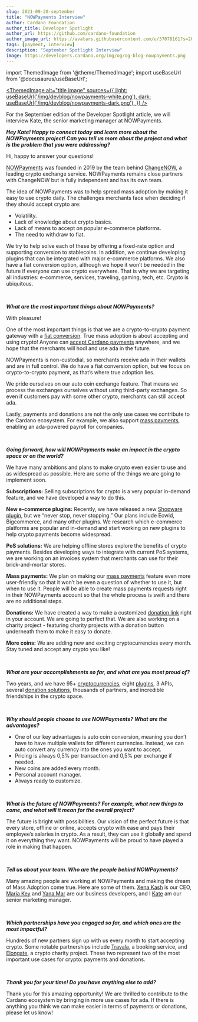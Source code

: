 ```yaml
---
slug: 2021-09-20-september
title: "NOWPayments Interview"
author: Cardano Foundation
author_title: Developer Spotlight
author_url: https://github.com/cardano-foundation
author_image_url: https://avatars.githubusercontent.com/u/37078161?s=200&v=4
tags: [payment, interview]
description: "September Spotlight Interview"
image: https://developers.cardano.org/img/og/og-blog-nowpayments.png
---
```


import ThemedImage from '@theme/ThemedImage';
import useBaseUrl from '@docusaurus/useBaseUrl';

 [<ThemedImage
alt="title image"
sources={{
    light: useBaseUrl('/img/devblog/nowpayments-white.png'),
    dark: useBaseUrl('/img/devblog/nowpayments-dark.png'),
  }}
/>](https://nowpayments.io)

For the September edition of the Developer Spotlight article, we will interview Kate, the senior marketing manager at NOWPayments.
<br />

**_Hey Kate! Happy to connect today and learn more about the NOWPayments project! Can you tell us more about the project and what is the problem that you were addressing?_**

Hi, happy to answer your questions! 

[NOWPayments](https://nowpayments.io/) was founded in 2019 by the team behind [ChangeNOW](https://changenow.io/), a leading crypto exchange service. NOWPayments remains close partners with ChangeNOW but is fully independent and has its own team. 

The idea of NOWPayments was to help spread mass adoption by making it easy to use crypto daily. The challenges merchants face when deciding if they should accept crypto are:
- Volatility.
- Lack of knowledge about crypto basics.
- Lack of means to accept on popular e-commerce platforms.
- The need to withdraw to fiat.

We try to help solve each of these by offering a fixed-rate option and supporting conversion to stablecoins. In addition, we continue developing plugins that can be integrated with major e-commerce platforms. We also have a fiat conversion option, although we hope it won’t be needed in the future if everyone can use crypto everywhere. That is why we are targeting all industries: e-commerce, services, traveling, gaming, tech, etc. Crypto is ubiquitous.



<br />

<!-- truncate -->


**_What are the most important things about NOWPayments?_**

With pleasure! 

One of the most important things is that we are a crypto-to-crypto payment gateway with a [fiat conversion](https://nowpayments.io/fiat). True mass adoption is about accepting and using crypto! Anyone can [accept Cardano payments](https://nowpayments.io/supported-coins/cardano-payments/) anywhere, and we hope that the merchants will hodl and use ada in the future. 

NOWPayments is non-custodial, so merchants receive ada in their wallets and are in full control. We do have a fiat conversion option, but we focus on crypto-to-crypto payment, as that’s where true adoption lies.

We pride ourselves on our auto coin exchange feature. That means we process the exchanges ourselves without using third-party exchanges. So even if customers pay with some other crypto, merchants can still accept ada.

Lastly, payments and donations are not the only use cases we contribute to the Cardano ecosystem. For example, we also support [mass payments](https://nowpayments.io/mass-payments), enabling an ada-powered payroll for companies. 

<br />

**_Going forward, how will NOWPayments make an impact in the crypto space or on the world?_**

We have many ambitions and plans to make crypto even easier to use and as widespread as possible. Here are some of the things we are going to implement soon.

**Subscriptions:** Selling subscriptions for crypto is a very popular in-demand feature, and we have developed a way to do this.

**New e-commerce plugins:** Recently, we have released a new [Shopware plugin](https://nowpayments.io/payment-integration/shopware-plugin/), but we “never stop, never stopping.” Our plans include Ecwid, Bigcommerce, and many other plugins. We research which e-commerce platforms are popular and in-demand and start working on new plugins to help crypto payments become widespread.

**PoS solutions:** We are helping offline stores explore the benefits of crypto payments. Besides developing ways to integrate with current PoS systems, we are working on an invoices system that merchants can use for their brick-and-mortar stores. 

**Mass payments:** We plan on making our [mass payments](https://nowpayments.io/mass-payments) feature even more user-friendly so that it won’t be even a question of whether to use it, but when to use it. People will be able to create mass payments requests right in their NOWPayments account so that the whole process is swift and there are no additional steps.

**Donations:** We have created a way to make a customized [donation link](https://nowpayments.io/donation-tools) right in your account. We are going to perfect that. We are also working on a charity project - featuring charity projects with a donation button underneath them to make it easy to donate. 

**More coins:** We are adding new and exciting cryptocurrencies every month. Stay tuned and accept any crypto you like!

<br />

**_What are your accomplishments so far, and what are you most proud of?_**

Two years, and we have 95+ [cryptocurrencies](https://nowpayments.io/supported-coins/), eight [plugins](https://nowpayments.io/payment-tools), 3 APIs, several [donation solutions](https://nowpayments.io/donation-tools), thousands of partners, and incredible friendships in the crypto space.

<br />

**_Why should people choose to use NOWPayments? What are the advantages?_**

- One of our key advantages is auto coin conversion, meaning you don’t have to have multiple wallets for different currencies. Instead, we can auto convert any currency into the ones you want to accept.
- Pricing is always 0,5% per transaction and 0,5% per exchange if needed.
- New coins are added every month.
- Personal account manager.
- Always ready to customize.


<br />

**_What is the future of NOWPayments? For example, what new things to come, and what will it mean for the overall project?_**

The future is bright with possibilities. Our vision of the perfect future is that every store, offline or online, accepts crypto with ease and pays their employee’s salaries in crypto. As a result, they can use it globally and spend it on everything they want. NOWPayments will be proud to have played a role in making that happen. 

<br />

**_Tell us about your team. Who are the people behind NOWPayments?_**

Many amazing people are working at NOWPayments and making the dream of Mass Adoption come true. Here are some of them. [Xena Kash](https://www.linkedin.com/in/xena-kash-76b920187/) is our CEO, [Maria Key](https://www.linkedin.com/in/maria-key/) and [Yana Mar](https://www.linkedin.com/in/yanamar/) are our business developers, and I [Kate](https://www.linkedin.com/in/kate-lifshits-1267531b3/) am our senior marketing manager.

<br />

**_Which partnerships have you engaged so far, and which ones are the most impactful?_**

Hundreds of new partners sign up with us every month to start accepting crypto. Some notable partnerships include [Travala](https://travala.com/), a booking service, and [Elongate](https://www.elongate.cc/), a crypto charity project. These two represent two of the most important use cases for crypto: payments and donations.

<br />

**_Thank you for your time! Do you have anything else to add?_**

Thank you for this amazing opportunity! We are thrilled to contribute to the Cardano ecosystem by bringing in more use cases for ada. If there is anything you think we can make easier in terms of payments or donations, please let us know!

<br />

